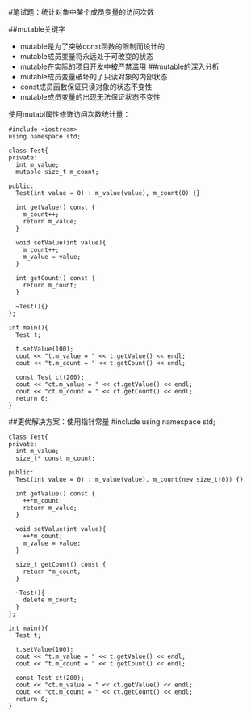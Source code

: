 #笔试题：统计对象中某个成员变量的访问次数

##mutable关键字
* mutable是为了突破const函数的限制而设计的
* mutable成员变量将永远处于可改变的状态
* mutable在实际的项目开发中被严禁滥用
##mutable的深入分析
* mutable成员变量破坏的了只读对象的内部状态
* const成员函数保证只读对象的状态不变性
* mutable成员变量的出现无法保证状态不变性

使用mutabl属性修饰访问次数统计量：

    #include <iostream>
    using namespace std;
    
    class Test{
    private:
      int m_value;
      mutable size_t m_count;
    
    public:
      Test(int value = 0) : m_value(value), m_count(0) {}
    
      int getValue() const {
        m_count++;
    	return m_value;
      }
    
      void setValue(int value){
        m_count++;
    	m_value = value;
      }
    
      int getCount() const {
        return m_count;
      }
    
      ~Test(){}
    };
    
    int main(){
      Test t;
    
      t.setValue(100);
      cout << "t.m_value = " << t.getValue() << endl;
      cout << "t.m_count = " << t.getCount() << endl;
    
      const Test ct(200);
      cout << "ct.m_value = " << ct.getValue() << endl;
      cout << "ct.m_count = " << ct.getCount() << endl;
      return 0;
    }


##更优解决方案：使用指针常量
    #include <iostream>
    using namespace std;
    
    class Test{
    private:
      int m_value;
      size_t* const m_count;
    
    public:
      Test(int value = 0) : m_value(value), m_count(new size_t(0)) {}
    
      int getValue() const {
        ++*m_count;
    	return m_value;
      }
    
      void setValue(int value){
        ++*m_count;
    	m_value = value;
      }
    
      size_t getCount() const {
        return *m_count;
      }
    
      ~Test(){
        delete m_count;
      }
    };
    
    int main(){
      Test t;
    
      t.setValue(100);
      cout << "t.m_value = " << t.getValue() << endl;
      cout << "t.m_count = " << t.getCount() << endl;
    
      const Test ct(200);
      cout << "ct.m_value = " << ct.getValue() << endl;
      cout << "ct.m_count = " << ct.getCount() << endl;
      return 0;
    }

